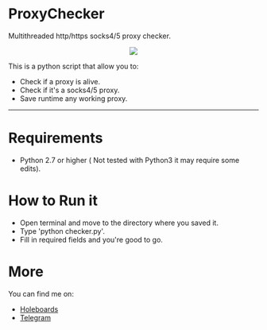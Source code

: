 # ProxyChecker

Multithreaded http/https socks4/5 proxy checker.

<p align="center"><img src="http://i.imgur.com/x0gkXuf.png" /</p>


This is a python script that allow you to:

* Check if a proxy is alive.
* Check if it's a socks4/5 proxy.
* Save runtime any working proxy.

***

# Requirements #

* Python 2.7 or higher ( Not tested with Python3 it may require some edits).

# How to Run it #

* Open terminal and move to the directory where you saved it.
* Type 'python checker.py'.
* Fill in required fields and you're good to go.

# More #

You can find me on:

* [Holeboards](www.holeboards.eu)
* [Telegram](www.telegram.me/eigoog)
